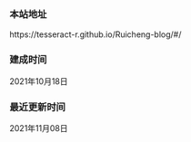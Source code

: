<h3>本站地址</h3> https://tesseract-r.github.io/Ruicheng-blog/#/

<h3>建成时间</h3> ‎2021‎年‎10‎月‎18‎日

<h3>最近更新时间</h3> ‎2021‎年‎11‎月‎08‎日

